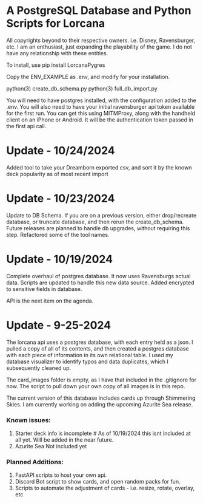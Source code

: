 # A PostgreSQL Database and Python Scripts for Lorcana


All copyrights beyond to their respective owners. i.e. Disney, Ravensburger, etc.  I am an enthusiast, just expanding the playability of the game.  I do not have any relationship with these entities.

To install, use pip install LorcanaPygres

Copy the ENV_EXAMPLE as .env, and modify for your installation.

python(3) create_db_schema.py
python(3) full_db_import.py

You will need to have postgres installed, with the configuration added to the .env.  You will also need to have your initial ravensburger api token available for the first run.  You can get this using MITMProxy, along with the handheld client on an iPhone or Android.  It will be the authentication token passed in the first api call.

# Update - 10/24/2024

Added tool to take your Dreamborn exported csv, and sort it by the known deck popularity as of most recent import

# Update - 10/23/2024

Update to DB Schema.  If you are on a previous version, either drop/recreate database, or truncate database, and then rerun the create_db_schema.  Future releases are planned to handle db upgrades, without requiring this step.
Refactored some of the tool names.

# Update - 10/19/2024

Complete overhaul of postgres database.  It now uses Ravensburgs actual data.  Scripts are updated to handle this new data source.  Added encrypted to sensitive fields in database.

API is the next item on the agenda.

# Update - 9-25-2024

The lorcana api uses a postgres database, with each entry held as a json.  I pulled a copy of all of its contents, and then created a postgres database with each piece of information in its own relational table.  I used my database visualizer to identify typos and data duplicates, which I subsequently cleaned up.

The card_images folder is empty, as I have that included in the .gitignore for now.  The script to pull down your own copy of all images is in this repo.

The current version of this database includes cards up through Shimmering Skies.  I am currently working on adding the upcoming Azurite Sea release.

### Known issues:
1) Starter deck info is incomplete # As of 10/19/2024 this isnt included at all yet.  Will be added in the near future.
2) Azurite Sea Not included yet

### Planned Additions:
1) FastAPI scripts to host your own api.
2) Discord Bot script to show cards, and open random packs for fun.
3) Scripts to automate the adjustment of cards - i.e. resize, rotate, overlay, etc
